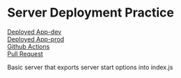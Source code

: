 # Server Deployment Practice
[Deployed App-dev](https://cody-server-deploy-dev.herokuapp.com)\
[Deployed App-prod](https://cody-server-deploy-prod.herokuapp.com/)\
[Github Actions](https://github.com/CallMeCody/server-deployment-practice/actions)\
[Pull Request](https://github.com/CallMeCody/server-deployment-practice/pull/5)

Basic server that exports server start options into index.js
